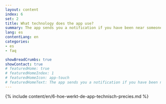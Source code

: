 ```yaml
---
layout: content
index: 6
set: 2
title: What technology does the app use?
summary: The app sends you a notification if you have been near someone who has tested positive for coronavirus, if you were near them for a longer period
lang: es
contentLang: en
categories:
- es
- faq

showBreadCrumbs: true
showContact: true
# featuredHome: true
# featuredHomeIndex: 1
# featuredHomeIcon: app-touch
# featuredHomeText: The app sends you a notification if you have been near someone who has tested positive for coronavirus, if you were near them for a longer period.
---
```

{% include content/en/6-hoe-werkt-de-app-technisch-precies.md %}
